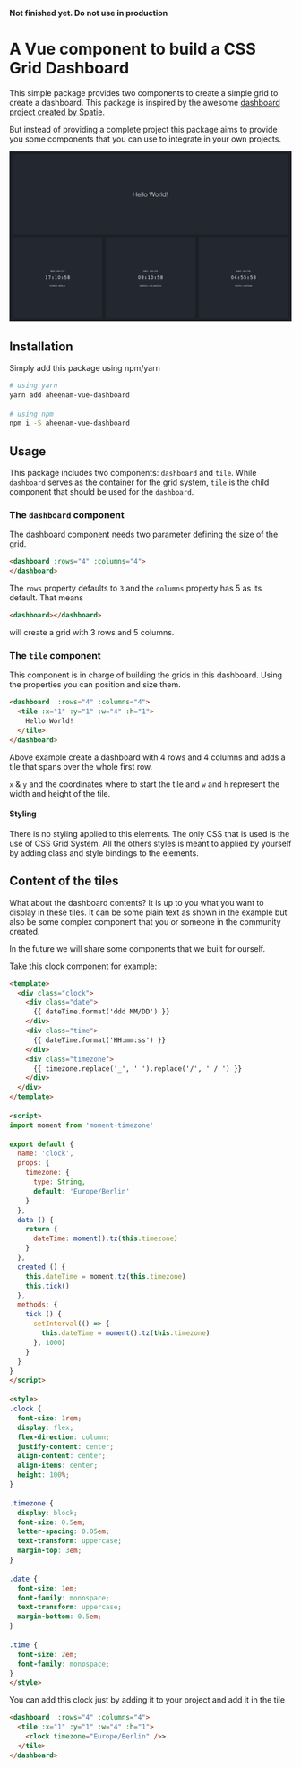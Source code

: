 **Not finished yet. Do not use in production**

A Vue component to build a CSS Grid Dashboard
===
This simple package provides two components to create a simple grid to create a dashboard. This package is inspired by the awesome [dashboard project created by Spatie](https://github.com/spatie/dashboard.spatie.be).

But instead of providing a complete project this package aims to provide you some components that you can use to integrate in your own projects.

![The Dashboard](docs/dashboard.png)

Installation
---

Simply add this package using npm/yarn

```bash
# using yarn
yarn add aheenam-vue-dashboard

# using npm
npm i -S aheenam-vue-dashboard
```

Usage
---

This package includes two components: `dashboard` and `tile`. While `dashboard` serves as the container for the grid system, `tile` is the child component that should be used for the `dashboard`.

### The `dashboard` component

The dashboard component needs two parameter defining the size of the grid.

```html
<dashboard :rows="4" :columns="4">
</dashboard>
```

The `rows` property defaults to `3` and the `columns` property has 5 as its default. That means

```html
<dashboard></dashboard>
```

will create a grid with 3 rows and 5 columns.

### The `tile` component

This component is in charge of building the grids in this dashboard. Using the properties you can position and size them.

```html
<dashboard  :rows="4" :columns="4">
  <tile :x="1" :y="1" :w="4" :h="1">
    Hello World!
  </tile>
</dashboard>
```

Above example create a dashboard with 4 rows and 4 columns and adds a tile that spans over the whole first row.

`x` & `y` and the coordinates where to start the tile and `w` and `h` represent the width and height of the tile.

#### Styling

There is no styling applied to this elements. The only CSS that is used is the use of CSS Grid System. All the others styles is meant to applied by yourself by adding class and style bindings to the elements.

## Content of the tiles

What about the dashboard contents? It is up to you what you want to display in these tiles. It can be some plain text as shown in the example but also be some complex component that you or someone in the community created.

In the future we will share some components that we built for ourself.

Take this clock component for example:

```html
<template>
  <div class="clock">
    <div class="date">
      {{ dateTime.format('ddd MM/DD') }}
    </div>
    <div class="time">
      {{ dateTime.format('HH:mm:ss') }}
    </div>
    <div class="timezone">
      {{ timezone.replace('_', ' ').replace('/', ' / ') }}
    </div>
  </div>
</template>

<script>
import moment from 'moment-timezone'

export default {
  name: 'clock',
  props: {
    timezone: {
      type: String,
      default: 'Europe/Berlin'
    }
  },
  data () {
    return {
      dateTime: moment().tz(this.timezone)
    }
  },
  created () {
    this.dateTime = moment.tz(this.timezone)
    this.tick()
  },
  methods: {
    tick () {
      setInterval(() => {
        this.dateTime = moment().tz(this.timezone)
      }, 1000)
    }
  }
}
</script>

<style>
.clock {
  font-size: 1rem;
  display: flex;
  flex-direction: column;
  justify-content: center;
  align-content: center;
  align-items: center;
  height: 100%;
}

.timezone {
  display: block;
  font-size: 0.5em;
  letter-spacing: 0.05em;
  text-transform: uppercase;
  margin-top: 3em;
}

.date {
  font-size: 1em;
  font-family: monospace;
  text-transform: uppercase;
  margin-bottom: 0.5em;
}

.time {
  font-size: 2em;
  font-family: monospace;
}
</style>

```

You can add this clock just by adding it to your project and add it in the tile

```html
<dashboard  :rows="4" :columns="4">
  <tile :x="1" :y="1" :w="4" :h="1">
    <clock timezone="Europe/Berlin" />>
  </tile>
</dashboard>
```
